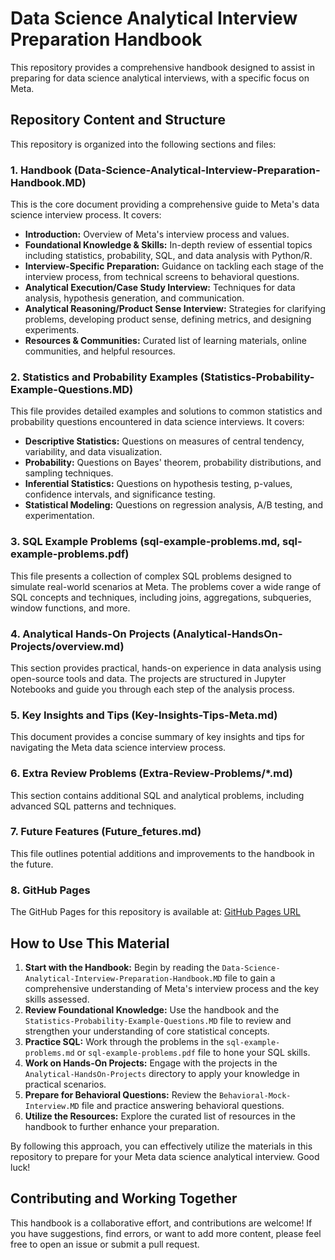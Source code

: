 # Data Science Analytical Interview Preparation Handbook

This repository provides a comprehensive handbook designed to assist in preparing for data science analytical interviews, with a specific focus on Meta.

## Repository Content and Structure

This repository is organized into the following sections and files:

### 1. Handbook (Data-Science-Analytical-Interview-Preparation-Handbook.MD)

This is the core document providing a comprehensive guide to Meta's data science interview process. It covers:

* **Introduction:** Overview of Meta's interview process and values.
* **Foundational Knowledge & Skills:** In-depth review of essential topics including statistics, probability, SQL, and data analysis with Python/R.
* **Interview-Specific Preparation:** Guidance on tackling each stage of the interview process, from technical screens to behavioral questions.
* **Analytical Execution/Case Study Interview:** Techniques for data analysis, hypothesis generation, and communication.
* **Analytical Reasoning/Product Sense Interview:** Strategies for clarifying problems, developing product sense, defining metrics, and designing experiments.
* **Resources & Communities:** Curated list of learning materials, online communities, and helpful resources.

### 2. Statistics and Probability Examples (Statistics-Probability-Example-Questions.MD)

This file provides detailed examples and solutions to common statistics and probability questions encountered in data science interviews. It covers:

* **Descriptive Statistics:** Questions on measures of central tendency, variability, and data visualization.
* **Probability:** Questions on Bayes' theorem, probability distributions, and sampling techniques.
* **Inferential Statistics:** Questions on hypothesis testing, p-values, confidence intervals, and significance testing.
* **Statistical Modeling:** Questions on regression analysis, A/B testing, and experimentation.

### 3. SQL Example Problems (sql-example-problems.md, sql-example-problems.pdf)

This file presents a collection of complex SQL problems designed to simulate real-world scenarios at Meta. The problems cover a wide range of SQL concepts and techniques, including joins, aggregations, subqueries, window functions, and more.

### 4. Analytical Hands-On Projects (Analytical-HandsOn-Projects/overview.md)

This section provides practical, hands-on experience in data analysis using open-source tools and data. The projects are structured in Jupyter Notebooks and guide you through each step of the analysis process.

### 5. Key Insights and Tips (Key-Insights-Tips-Meta.md)

This document provides a concise summary of key insights and tips for navigating the Meta data science interview process.

### 6. Extra Review Problems (Extra-Review-Problems/*.md)

This section contains additional SQL and analytical problems, including advanced SQL patterns and techniques.

### 7. Future Features (Future_fetures.md)

This file outlines potential additions and improvements to the handbook in the future.

### 8. GitHub Pages

The GitHub Pages for this repository is available at: [GitHub Pages URL](https://moshesham.github.io/Data-Science-Analytical-Handbook/)

## How to Use This Material

1. **Start with the Handbook:** Begin by reading the `Data-Science-Analytical-Interview-Preparation-Handbook.MD` file to gain a comprehensive understanding of Meta's interview process and the key skills assessed.
2. **Review Foundational Knowledge:** Use the handbook and the `Statistics-Probability-Example-Questions.MD` file to review and strengthen your understanding of core statistical concepts.
3. **Practice SQL:** Work through the problems in the `sql-example-problems.md` or `sql-example-problems.pdf` file to hone your SQL skills.
4. **Work on Hands-On Projects:** Engage with the projects in the `Analytical-HandsOn-Projects` directory to apply your knowledge in practical scenarios.
5. **Prepare for Behavioral Questions:** Review the `Behavioral-Mock-Interview.MD` file and practice answering behavioral questions.
6. **Utilize the Resources:** Explore the curated list of resources in the handbook to further enhance your preparation.

By following this approach, you can effectively utilize the materials in this repository to prepare for your Meta data science analytical interview. Good luck!

## Contributing and Working Together

This handbook is a collaborative effort, and contributions are welcome! If you have suggestions, find errors, or want to add more content, please feel free to open an issue or submit a pull request.
